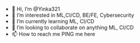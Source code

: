 - 👋 Hi, I’m @Yinka321
- 👀 I’m interested in ML,CI/CD, BE/FE, Cybersecurity 
- 🌱 I’m currently learning ML, CI/CD
- 💞️ I’m looking to collaborate on anything ML, CI/CD
- 📫 How to reach me PING me here

<!---
Yinka321/Yinka321 is a ✨ special ✨ repository because its `README.md` (this file) appears on your GitHub profile.
You can click the Preview link to take a look at your changes.
--->
